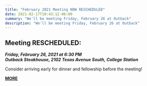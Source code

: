 ```yaml
---
title: "February 2021 Meeting NOW RESCHEDULED"
date: 2021-02-17T10:43:12-06:00
summary: "We'll be meeting Friday, February 26 at Outback"
description: "We'll be meeting Friday, February 26 at Outback"
---
```


## Meeting RESCHEDULED:

**_<strong><span class="hilite">Friday, February 26, 2021</span></strong> at 6:30 PM_**  
**_Outback Steakhouse, 2102 Texas Avenue South, College Station_**  

Consider arriving early for dinner and fellowship before the meeting!  
 
**[MORE](https://www.bcsteaparty.com/post/2021-feb-martin-tortabu/)**  